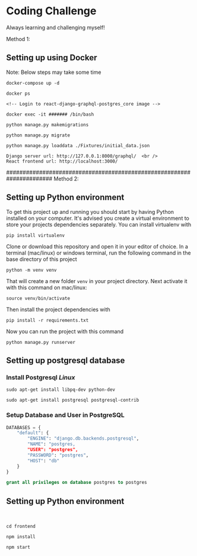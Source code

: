 # Coding Challenge
Always learning and challenging myself!

Method 1:
## Setting up using Docker
Note: Below steps may take some time

    docker-compose up -d

    docker ps

    <!-- Login to react-django-graphql-postgres_core image -->

    docker exec -it ####### /bin/bash

    python manage.py makemigrations

    python manage.py migrate

    python manage.py loaddata ./Fixtures/initial_data.json

    Django server url: http://127.0.0.1:8000/graphql/  <br />
    React frontend url: http://localhost:3000/
    
    
######################################################################
Method 2:
## Setting up Python environment

To get this project up and running you should start by having Python installed on your computer. It's advised you create a virtual environment to store your projects dependencies separately. You can install virtualenv with <br />

```
pip install virtualenv
```

Clone or download this repository and open it in your editor of choice. In a terminal (mac/linux) or windows terminal, run the following command in the base directory of this project

```
python -m venv venv
```

That will create a new folder `venv` in your project directory. Next activate it with this command on mac/linux:

```
source venv/bin/activate
```

Then install the project dependencies with

```
pip install -r requirements.txt
```

Now you can run the project with this command

```
python manage.py runserver
```

## Setting up postgresql database

### Install Postgresql **_Linux_**

```
sudo apt-get install libpq-dev python-dev
```

```
sudo apt-get install postgresql postgresql-contrib
```



### Setup Database and User in PostgreSQL


```python
DATABASES = {
    "default": {
        "ENGINE": "django.db.backends.postgresql",
        "NAME": "postgres,
        "USER": "postgres",
        "PASSWORD": "postgres",
        "HOST": "db"
    }
}
```


```SQL
grant all privileges on database postgres to postgres
```

## Setting up Python environment
<br />

```
cd frontend

npm install

npm start
```

